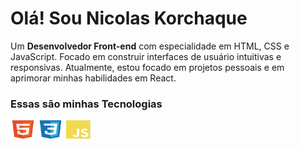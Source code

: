 # Olá! Sou Nicolas Korchaque 
Um **Desenvolvedor Front-end** com especialidade em HTML, CSS e JavaScript. Focado em construir interfaces de usuário intuitivas e responsivas. Atualmente, estou focado em projetos pessoais e em aprimorar minhas habilidades em React.
### Essas são minhas Tecnologias
 <img align="center" alt="Leo-HTML" height="30" width="40" src="https://raw.githubusercontent.com/devicons/devicon/master/icons/html5/html5-original.svg">  <img align="center" alt="Leo-CSS" height="30" width="40" src="https://raw.githubusercontent.com/devicons/devicon/master/icons/css3/css3-original.svg"> <img align="center" alt="Leo-Js" height="30" width="40" src="https://raw.githubusercontent.com/devicons/devicon/master/icons/javascript/javascript-plain.svg">

